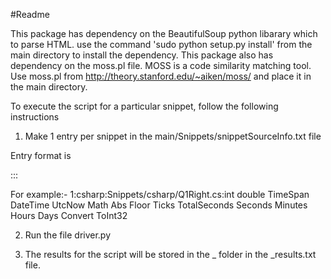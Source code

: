 #Readme

This package has dependency on the BeautifulSoup python libarary which to parse HTML.
use the command 'sudo python setup.py install' from the main directory to install the dependency.
This package also has dependency on the moss.pl file. MOSS is a code similarity matching tool.
Use moss.pl from http://theory.stanford.edu/~aiken/moss/ and place it in the main directory.

To execute the script for a particular snippet, follow the following instructions

1) Make 1 entry per snippet in the main/Snippets/snippetSourceInfo.txt file

Entry format is

<id>:<language>:<path of file containing the snippet>:<space seperated keywords>

For example:- 
1:csharp:Snippets/csharp/Q1Right.cs:int double TimeSpan DateTime UtcNow Math Abs Floor Ticks TotalSeconds Seconds Minutes Hours Days Convert ToInt32

2) Run the file driver.py

3) The results for the script will be stored in the _<language><id> folder in the _results.txt file.

